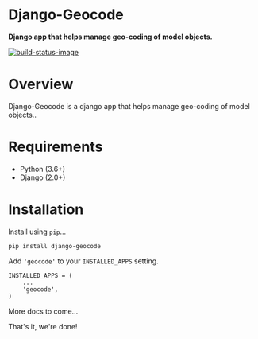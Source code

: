 # Django-Geocode

**Django app that helps manage geo-coding of model objects.**

[![build-status-image]][travis]

# Overview

Django-Geocode is a django app that helps manage geo-coding of model objects..

# Requirements

* Python (3.6+)
* Django (2.0+)

# Installation

Install using `pip`...

    pip install django-geocode

Add `'geocode'` to your `INSTALLED_APPS` setting.

    INSTALLED_APPS = (
        ...
        'geocode',
    )

More docs to come...

That's it, we're done!

[build-status-image]: https://secure.travis-ci.org/simonluijk/django-geocode.png?branch=master
[travis]: http://travis-ci.org/simonluijk/django-geocode?branch=master
